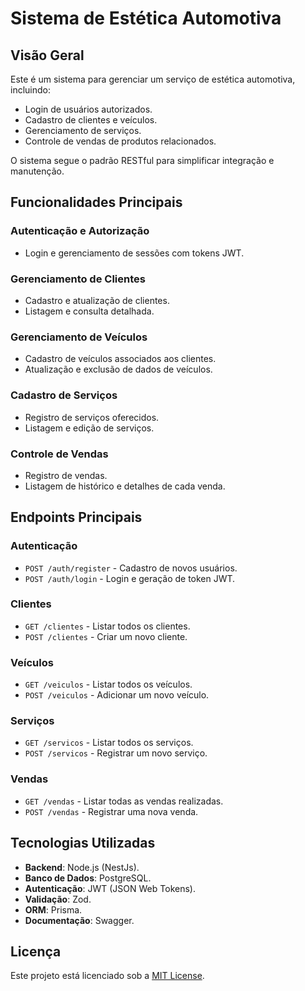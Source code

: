 # Sistema de Estética Automotiva

## Visão Geral
Este é um sistema para gerenciar um serviço de estética automotiva, incluindo:
- Login de usuários autorizados.
- Cadastro de clientes e veículos.
- Gerenciamento de serviços.
- Controle de vendas de produtos relacionados.

O sistema segue o padrão RESTful para simplificar integração e manutenção.

## Funcionalidades Principais

### Autenticação e Autorização
- Login e gerenciamento de sessões com tokens JWT.

### Gerenciamento de Clientes
- Cadastro e atualização de clientes.
- Listagem e consulta detalhada.

### Gerenciamento de Veículos
- Cadastro de veículos associados aos clientes.
- Atualização e exclusão de dados de veículos.

### Cadastro de Serviços
- Registro de serviços oferecidos.
- Listagem e edição de serviços.

### Controle de Vendas
- Registro de vendas.
- Listagem de histórico e detalhes de cada venda.

## Endpoints Principais

### Autenticação
- `POST /auth/register` - Cadastro de novos usuários.
- `POST /auth/login` - Login e geração de token JWT.

### Clientes
- `GET /clientes` - Listar todos os clientes.
- `POST /clientes` - Criar um novo cliente.

### Veículos
- `GET /veiculos` - Listar todos os veículos.
- `POST /veiculos` - Adicionar um novo veículo.

### Serviços
- `GET /servicos` - Listar todos os serviços.
- `POST /servicos` - Registrar um novo serviço.

### Vendas
- `GET /vendas` - Listar todas as vendas realizadas.
- `POST /vendas` - Registrar uma nova venda.

## Tecnologias Utilizadas
- **Backend**: Node.js (NestJs).
- **Banco de Dados**: PostgreSQL.
- **Autenticação**: JWT (JSON Web Tokens).
- **Validação**: Zod.
- **ORM**: Prisma.
- **Documentação**: Swagger.


## Licença
Este projeto está licenciado sob a [MIT License](LICENSE).
 